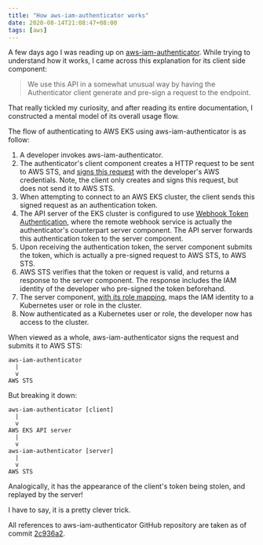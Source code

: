 ```yaml
---
title: "How aws-iam-authenticator works"
date: 2020-08-14T21:08:47+08:00
tags: [aws]
---
```

A few days ago I was reading up on [aws-iam-authenticator](https://github.com/kubernetes-sigs/aws-iam-authenticator). While trying to understand how it works, I came across this explanation for its client side component:

> We use this API in a somewhat unusual way by having the Authenticator client generate and pre-sign a request to the endpoint.

That really tickled my curiosity, and after reading its entire documentation, I constructed a mental model of its overall usage flow.

The flow of authenticating to AWS EKS using aws-iam-authenticator is as follow:

  1. A developer invokes aws-iam-authenticator.
  1. The authenticator's client component creates a HTTP request to be sent to AWS STS, and [signs this request](https://docs.aws.amazon.com/general/latest/gr/sigv4_signing.html) with the developer's AWS credentials. Note, the client only creates and signs this request, but does not send it to AWS STS.
  1. When attempting to connect to an AWS EKS cluster, the client sends this signed request as an authentication token.
  1. The API server of the EKS cluster is configured to use [Webhook Token Authentication](https://kubernetes.io/docs/reference/access-authn-authz/authentication/#webhook-token-authentication), where the remote webhook service is actually the authenticator's counterpart server component. The API server forwards this authentication token to the server component.
  1. Upon receiving the authentication token, the server component submits the token, which is actually a pre-signed request to AWS STS, to AWS STS.
  1. AWS STS verifies that the token or request is valid, and returns a response to the server component. The response includes the IAM identity of the developer who pre-signed the token beforehand.
  1. The server component, [with its role mapping](https://github.com/kubernetes-sigs/aws-iam-authenticator#full-configuration-format), maps the IAM identity to a Kubernetes user or role in the cluster.
  1. Now authenticated as a Kubernetes user or role, the developer now has access to the cluster.

When viewed as a whole, aws-iam-authenticator signs the request and submits it to AWS STS:

```
aws-iam-authenticator
  |
  v
AWS STS
```

But breaking it down:

```
aws-iam-authenticator [client]
  |
  v
AWS EKS API server
  |
  v
aws-iam-authenticator [server]
  |
  v
AWS STS
```

Analogically, it has the appearance of the client's token being stolen, and replayed by the server!

I have to say, it is a pretty clever trick.

All references to aws-iam-authenticator GitHub repository are taken as of commit [2c936a2](https://github.com/kubernetes-sigs/aws-iam-authenticator/commit/2c936a2108a739244311ac979eafaac2de142164).

